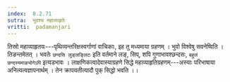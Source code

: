 ```yaml
---
index:  8.2.71
sutra:  भुवश्च महाव्याहृतेः
vritti:  padamanjari
---
```


तिस्रो महाव्याहृतयः---पृथिव्यन्तरिक्षस्वर्गाणां वाचिकाः, इह तु मध्यमाया ग्रहणम् । भुवो विश्वेषु सवनेष्विति । तिङन्तमेतत् । भवतेः `छन्दसि लुङ्लङ्लिटः` इति वर्तमाने लङ्, सिप्, शपि गुणाभावश्छन्दसः, `बहुलं छन्दस्यमाङ्योगेऽपि` इत्यडभावः । लाक्षणिकत्वादेवास्याग्रहणे सिद्धे महाव्याहृतिग्रहणम्---अस्याः परिभाषाया अनित्यत्वज्ञापनार्थम् । तेन क्रापयतीत्यादौ पुक् सिद्धो भवति ।।
